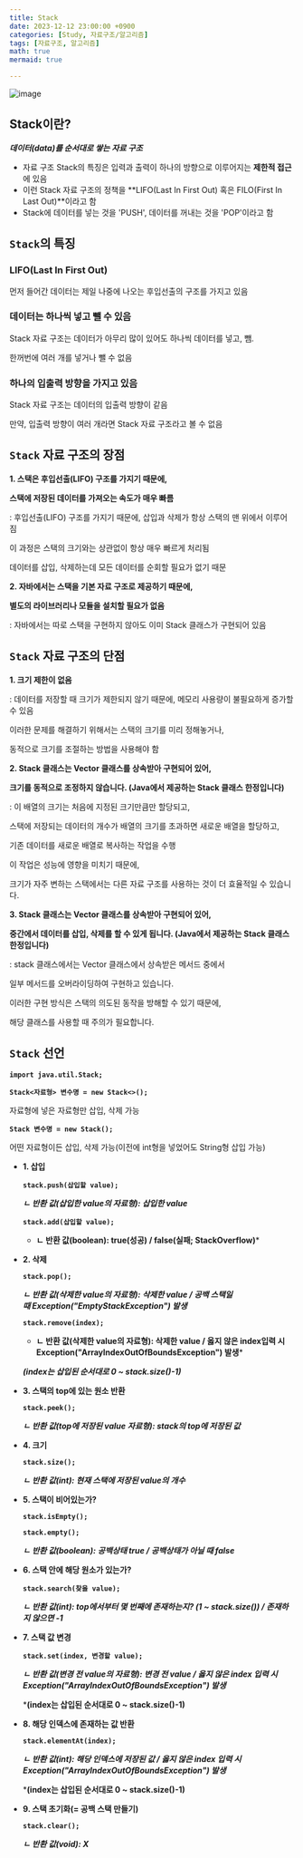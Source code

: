 ```yaml
---
title: Stack
date: 2023-12-12 23:00:00 +0900
categories: [Study, 자료구조/알고리즘]
tags: [자료구조, 알고리즘]
math: true
mermaid: true

---
```

![image](https://github.com/ararp1006/mainProject/assets/130068083/8b2e7b51-4d35-4f41-8f5b-5c257885c2b7)

## **Stack이란?**

***데이터(data)를 순서대로 쌓는 자료 구조***

- 자료 구조 Stack의 특징은 입력과 출력이 하나의 방향으로 이루어지는 **제한적 접근**에 있음
- 이런 Stack 자료 구조의 정책을 **LIFO(Last In First Out) 혹은 FILO(First In Last Out)**이라고 함
- Stack에 데이터를 넣는 것을 'PUSH', 데이터를 꺼내는 것을 'POP'이라고 함

## **`Stack`의 특징**

### **LIFO(Last In First Out)**

먼저 들어간 데이터는 제일 나중에 나오는 후입선출의 구조를 가지고 있음

### **데이터는 하나씩 넣고 뺄 수 있음**

Stack 자료 구조는 데이터가 아무리 많이 있어도 하나씩 데이터를 넣고, 뺌.

한꺼번에 여러 개를 넣거나 뺄 수 없음

### **하나의 입출력 방향을 가지고 있음**

Stack 자료 구조는 데이터의 입출력 방향이 같음

만약, 입출력 방향이 여러 개라면 Stack 자료 구조라고 볼 수 없음

## **`Stack` 자료 구조의 장점**

**1. 스택은 후입선출(LIFO) 구조를 가지기 때문에,**

**스택에 저장된 데이터를 가져오는 속도가 매우 빠름**

:  후입선출(LIFO) 구조를 가지기 때문에, 삽입과 삭제가 항상 스택의 맨 위에서 이루어짐

 이 과정은 스택의 크기와는 상관없이 항상 매우 빠르게 처리됨

 데이터를 삽입, 삭제하는데 모든 데이터를 순회할 필요가 없기 때문

**2. 자바에서는 스택을 기본 자료 구조로 제공하기 때문에,**

**별도의 라이브러리나 모듈을 설치할 필요가 없음**

: 자바에서는 따로 스택을 구현하지 않아도 이미 Stack 클래스가 구현되어 있음

## **`Stack` 자료 구조의 단점**

**1. 크기 제한이 없음**

: 데이터를 저장할 때 크기가 제한되지 않기 때문에, 메모리 사용량이 불필요하게 증가할 수 있음 

 이러한 문제를 해결하기 위해서는 스택의 크기를 미리 정해놓거나, 

동적으로 크기를 조절하는 방법을 사용해야 함

**2. Stack 클래스는 Vector 클래스를 상속받아 구현되어 있어,**

**크기를 동적으로 조정하지 않습니다. (Java에서 제공하는 Stack 클래스 한정입니다)**

:  이 배열의 크기는 처음에 지정된 크기만큼만 할당되고,

스택에 저장되는 데이터의 개수가 배열의 크기를 초과하면 새로운 배열을 할당하고, 

기존 데이터를 새로운 배열로 복사하는 작업을 수행 

이 작업은 성능에 영향을 미치기 때문에, 

크기가 자주 변하는 스택에서는 다른 자료 구조를 사용하는 것이 더 효율적일 수 있습니다.

**3. Stack 클래스는 Vector 클래스를 상속받아 구현되어 있어,**

**중간에서 데이터를 삽입, 삭제를 할 수 있게 됩니다. (Java에서 제공하는 Stack 클래스 한정입니다)**

: stack 클래스에서는 Vector 클래스에서 상속받은 메서드 중에서

 일부 메서드를 오버라이딩하여 구현하고 있습니다.

 이러한 구현 방식은 스택의 의도된 동작을 방해할 수 있기 때문에, 

 해당 클래스를 사용할 때 주의가 필요합니다.

## **`Stack` 선언**

**`import java.util.Stack;`**

**`Stack<자료형> 변수명 = new Stack<>();`**

 자료형에 넣은 자료형만 삽입, 삭제 가능

**`Stack 변수명 = new Stack();`**

어떤 자료형이든 삽입, 삭제 가능(이전에 int형을 넣었어도 String형 삽입 가능)

- **1. 삽입**
    
    **`stack.push(삽입할 value);`**
    
    ***ㄴ 반환 값(삽입한 value의 자료형): 삽입한 value***
    
    **`stack.add(삽입할 value);`**
    
   * **ㄴ 반환 값(boolean): true(성공) / false(실패; StackOverflow)***
    
- **2. 삭제**
    
    **`stack.pop();`**
    
   ***ㄴ 반환 값(삭제한 value의 자료형): 삭제한 value / 공백 스택일 때 Exception("EmptyStackException") 발생***
    
    **`stack.remove(index);`**
    
   * **ㄴ 반환 값(삭제한 value의 자료형): 삭제한 value / 옳지 않은 index입력 시 Exception("ArrayIndexOutOfBoundsException") 발생***
    
    ***(index는 삽입된 순서대로 0 ~ stack.size()-1)***
    
- **3. 스택의 top에 있는 원소 반환**
    
    **`stack.peek();`**
    
   ***ㄴ 반환 값(top에 저장된 value 자료형): stack의 top에 저장된 값***
    
- **4. 크기**
    
    **`stack.size();`**
    
    ***ㄴ 반환 값(int): 현재 스택에 저장된 value의 개수***
    
- **5. 스택이 비어있는가?**
    
    **`stack.isEmpty();`**
    
    **`stack.empty();`**
    
   ***ㄴ 반환 값(boolean): 공백상태 true / 공백상태가 아닐 때 false***
    
- **6. 스택 안에 해당 원소가 있는가?**
    
    **`stack.search(찾을 value);`**
    
   ***ㄴ 반환 값(int): top에서부터 몇 번째에 존재하는지? (1 ~ stack.size()) / 존재하지 않으면 -1***
    
- **7. 스택 값 변경**
    
    **`stack.set(index, 변경할 value);`**
    
    ***ㄴ 반환 값(변경 전 value의 자료형): 변경 전 value / 옳지 않은 index 입력 시 Exception("ArrayIndexOutOfBoundsException") 발생***
    
    ***(index는 삽입된 순서대로 0 ~ stack.size()-1)**
    
- **8. 해당 인덱스에 존재하는 값 반환**
    
    **`stack.elementAt(index);`**
    
    ***ㄴ 반환 값(int): 해당 인덱스에 저장된 값 / 옳지 않은 index 입력 시 Exception("ArrayIndexOutOfBoundsException") 발생***
    
    ***(index는 삽입된 순서대로 0 ~ stack.size()-1)**
    
- **9. 스택 초기화(= 공백 스택 만들기)**
    
    **`stack.clear();`**
    
    ***ㄴ 반환 값(void): X***